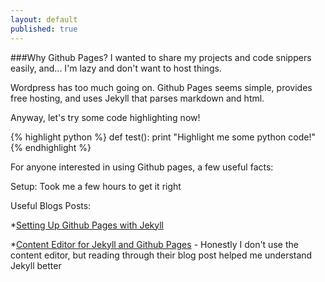 ```yaml
---
layout: default
published: true 
---
```


###Why Github Pages?
I wanted to share my projects and code snippers easily, and... I'm lazy and don't want to host things.

Wordpress has too much going on. Github Pages seems simple, provides free hosting, and uses Jekyll that parses markdown and html.

Anyway, let's try some code highlighting now!

{% highlight python %}
def test():
	print "Highlight me some python code!"
{% endhighlight %}

For anyone interested in using Github pages, a few useful facts:

Setup: Took me a few hours to get it right

Useful Blogs Posts:

*[Setting Up Github Pages with Jekyll](http://brianscaturro.com/2012/06/12/blog-with-jekyll-and-github.html)

*[Content Editor for Jekyll and Github Pages](http://developmentseed.org/blog/2012/june/25/prose-a-content-editor-for-github/) - Honestly I don't use the content editor, but reading through their blog post helped me understand Jekyll better
